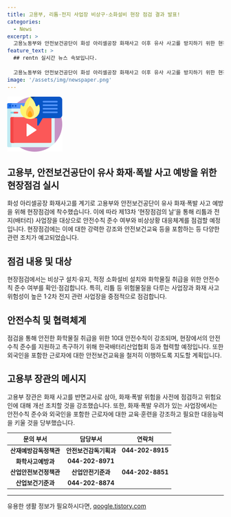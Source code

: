 ```yaml
---
title: 고용부, 리튬·전지 사업장 비상구·소화설비 현장 점검 결과 발표!
categories:
  - News
excerpt: >
  고용노동부와 안전보건공단이 화성 아리셀공장 화재사고 이후 유사 사고를 방지하기 위한 현장점검을 실시한다. 이번 점검에서는 비상구, 소화설비 등의 준수 여부와 안전수칙 이행 여부를 중점으로 확인하며, 특히 리튬 등 위험물질을 다루는 사업장과 화재 위험이 높은 전지 관련 사업장을 집중적으로 점검할 예정이다. 고용부 장관은 화재·폭발 사고를 사전에 방지하기 위해 안전수칙 준수와 근로자 안전보건교육을 강조했다. (출처: 정책브리핑)
feature_text: >
  ## rentn 실시간 뉴스 속보입니다.

  고용노동부와 안전보건공단이 화성 아리셀공장 화재사고 이후 유사 사고를 방지하기 위한 현장점검을 실시한다. 이번 점검에서는 비상구, 소화설비 등의 준수 여부와 안전수칙 이행 여부를 중점으로 확인하며, 특히 리튬 등 위험물질을 다루는 사업장과 화재 위험이 높은 전지 관련 사업장을 집중적으로 점검할 예정이다. 고용부 장관은 화재·폭발 사고를 사전에 방지하기 위해 안전수칙 준수와 근로자 안전보건교육을 강조했다. (출처: 정책브리핑)
image: '/assets/img/newspaper.png'
---
```


<p><img src="/assets/img/news.png" alt="rentncar 속보" /></p>

<h2 data-ke-size="size26">고용부, 안전보건공단이 유사 화재·폭발 사고 예방을 위한 현장점검 실시</h2>

<p data-ke-size="size16">화성 아리셀공장 화재사고를 계기로 고용부와 안전보건공단이 유사 화재·폭발 사고 예방을 위해 현장점검에 착수했습니다. 이에 따라 제13차 ‘현장점검의 날’을 통해 리튬과 전지(배터리) 사업장을 대상으로 안전수칙 준수 여부와 비상상황 대응체계를 점검할 예정입니다. 현장점검에는 이에 대한 강력한 강조와 안전보건교육 등을 포함하는 등 다양한 관련 조치가 예고되었습니다.</p>

<h2 data-ke-size="size26">점검 내용 및 대상</h2>

<p data-ke-size="size16">현장점검에서는 비상구 설치·유지, 적정 소화설비 설치와 화학물질 취급을 위한 안전수칙 준수 여부를 확인·점검합니다. 특히, 리튬 등 위험물질을 다루는 사업장과 화재 사고 위험성이 높은 1·2차 전지 관련 사업장을 중점적으로 점검합니다.</p>

<h2 data-ke-size="size26">안전수칙 및 협력체계</h2>

<p data-ke-size="size16">점검을 통해 안전한 화학물질 취급을 위한 10대 안전수칙이 강조되며, 현장에서의 안전수칙 준수를 지원하고 촉구하기 위해 한국배터리산업협회 등과 협력할 예정입니다. 또한 외국인을 포함한 근로자에 대한 안전보건교육을 철저히 이행하도록 지도할 계획입니다.</p>

<h2 data-ke-size="size26">고용부 장관의 메시지</h2>

<p data-ke-size="size16">고용부 장관은 화재 사고를 반면교사로 삼아, 화재·폭발 위험을 사전에 점검하고 위험요인에 대해 개선 조치할 것을 강조했습니다. 또한, 화재·폭발 우려가 있는 사업장에서는 안전수칙 준수와 외국인을 포함한 근로자에 대한 교육·훈련을 강조하고 필요한 대응능력을 키울 것을 당부했습니다.</p>

<table>
  <thead>
    <tr>
      <th>문의 부서</th>
      <th>담당부서</th>
      <th>연락처</th>
    </tr>
  </thead>
  <tbody>
    <tr>
      <td style="text-align: center; height: 17px;"><b>산재예방감독정책관</b></td>
      <td style="text-align: center; height: 17px;"><b>안전보건감독기획과</b></td>
      <td style="text-align: center; height: 17px;"><b>044-202-8915</b></td>
    </tr>
    <tr>
      <td style="text-align: center; height: 17px;"><b>화학사고예방과</b></td>
      <td style="text-align: center; height: 17px;"><b>044-202-8971</b></td>
    </tr>
    <tr>
      <td style="text-align: center; height: 17px;"><b>산업안전보건정책관</b></td>
      <td style="text-align: center; height: 17px;"><b>산업안전기준과</b></td>
      <td style="text-align: center; height: 17px;"><b>044-202-8851</b></td>
    </tr>
    <tr>
      <td style="text-align: center; height: 17px;"><b>산업보건기준과</b></td>
      <td style="text-align: center; height: 17px;"><b>044-202-8874</b></td>
    </tr>
  </tbody>
</table>

<hr>
유용한 생활 정보가 필요하시다면, <a href="https://qoogle.tistory.com" rel="dofollow">qoogle.tistory.com</a>


